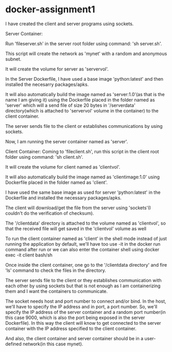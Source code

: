 # docker-assignment1

I have created the client and server programs using sockets.

Server Container:

Run 'fileserver.sh' in the server root folder using command: 'sh server.sh'.

This script will create the network as 'mynet' with a random and anonymous subnet.

It will create the volume for server as 'servervol'.

In the Server Dockerfile, I have used a base image 'python:latest' and then installed the necesarry packages/apks.

It will also automatically build the image named as 'server:1.0'(as that is the name I am giving it) using the Dockerfile placed in the folder named as 'server' which will a send  file of size 20 bytes in '/serverdata' directory(which is attached to 'servervol' volume in the container) to the client container.

The server sends file to the client or establishes communications by using sockets.

Now, I am running the server container named as 'server'.


Client Container:
Coming to 'fileclient.sh', run this script in the client root folder using command: 'sh client.sh'.

It will create the volume for client named as 'clientvol'.

It will also automatically build the image named as 'clientimage:1.0' using Dockerfile placed in the folder named as 'client'.

I have used the same base image as used for server 'python:latest' in the Dockerfile and installed the necessary packages/apks.

The client will download/get the file from the server using 'sockets'(I couldn't do the verification of checksum).

The '/clientdata' directory is attached to the volume named as 'clientvol', so that the received file will get saved in the 'clientvol' volume as well

To run the client container named as 'client' in the shell mode instead of just running the application by default, we'll have too use -it in the docker run command after run or we can also enter the container shell using docker exec -it client bash/sh

Once inside the client container, one go to the '/clientdata directory' and fire 'ls' command to check the files in the directory.



The server sends file to the client or they establishes communication with each other by using sockets but that is not enough as I am containerizing them and I want the containers to communicate.

The socket needs host and port number to connect and/or bind. In the host, we'll have to specify the IP address and in port, a port number. So, we'll specify the IP address of the server container and a random port number(in this case 9000, which is also the port being exposed in the server Dockerfile). In this way the client will know to get connected to the server container with the IP address specified to the client container.

And also, the client container and server container should be in a user-defined network(in this case mynet).
